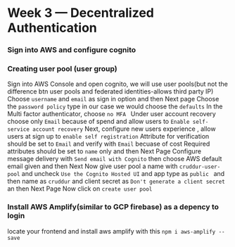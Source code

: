 # Week 3 — Decentralized Authentication

### Sign into AWS and configure cognito

### Creating user pool (user group)
Sign into AWS Console and open cognito, we will use user pools(but not the difference btn user pools and federated identities-allows third party IP)
Choose ``` username ``` and ``` email ``` as sign in option and then Next page
Choose the ``` password policy ``` type in our case we would choose the ``` defaults ```
In the Multi factor authenticator, choose ```no MFA ```
Under user account recovery choose only ``` Email ``` because of spend and allow users to ``` Enable self-service account recovery ```
Next, configure new users experience , allow users at sign up to ``` enable self registration ```
Attribute for verification should be set to ``` Email ```  and verify with ``` Email ``` becuase of cost
Required attributes should be set to ``` name ``` only and then Next Page
Configure message delivery with ``` Send email with Cognito ``` then choose AWS default email given and then Next
Now give user pool a name  with ``` cruddur-user-pool ``` and uncheck ``` Use the Cognito Hosted UI ``` and app type as ```public ``` and then name as ``` cruddur ``` and client secret as ``` Don't generate a client secret ``` an then Next Page 
Now click on ``` create user pool ```

### Install AWS Amplify(similar to GCP firebase) as a depency to login
locate your frontend and install aws amplify with this ``` npm i aws-amplify --save ```
